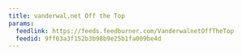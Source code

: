 ```yaml
---
title: vanderwal.net Off the Top
params:
  feedlink: https://feeds.feedburner.com/VanderwalnetOffTheTop
  feedid: 9ff03a3f152b3b98b9e25b1fa009be4d
---
```

